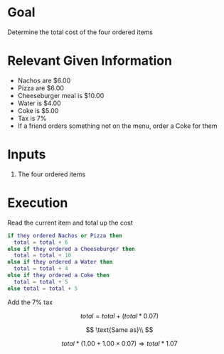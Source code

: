 # Goal
Determine the total cost of the four ordered items

# Relevant Given Information
- Nachos are \$6.00
- Pizza are \$6.00
- Cheeseburger meal is \$10.00
- Water is \$4.00
- Coke is \$5.00
- Tax is 7\%
- If a friend orders something not on the menu, order a Coke for them

# Inputs
1. The four ordered items

# Execution
Read the current item and total up the cost

```lua
if they ordered Nachos or Pizza then
  total = total + 6
else if they ordered a Cheeseburger then
  total = total + 10
else if they ordered a Water then
  total = total + 4
else if they ordered a Coke then
  total = total + 5
else total = total + 5
```

Add the 7\% tax

$$
total = total + (total * 0.07)
$$

$$
\text{Same as}\\
$$

$$
total * (1.00 + 1.00 \times 0.07) \Rightarrow total * 1.07
$$
